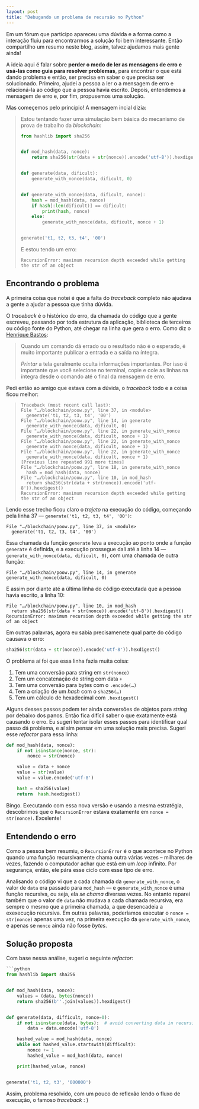 ```yaml
---
layout: post
title: "Debugando um problema de recursão no Python"
---
```


Em um fórum que participo apareceu uma dúvida e a forma como a interação fluiu para encontrarmos a solução foi bem interessante. Então compartilho um resumo neste blog, assim, talvez ajudamos mais gente ainda!

A ideia aqui é falar sobre **perder o medo de ler as mensagens de erro e usá-las como guia para resolver problemas**, para encontrar o que está dando problema e então, ser precisa em saber o que precisa ser solucionado. Primeiro, ajudei a pessoa a ler o a mensagem de erro e relacioná-la ao código que a pessoa havia escrito. Depois, entendemos a mensagem de erro e, por fim, propusemos uma solução.

Mas começemos pelo princípio! A mensagem incial dizia:

> Estou tentando fazer uma simulação bem básica do mecanismo de prova de trabalho da _blockchain_:
>
> ```python
> from hashlib import sha256
>
>
> def mod_hash(data, nonce):
>     return sha256(str(data + str(nonce)).encode('utf-8')).hexdigest()
>
>
> def generate(data, dificult):
>     generate_with_nonce(data, dificult, 0)
>
>
> def generate_with_nonce(data, dificult, nonce):
>     hash = mod_hash(data, nonce)
>     if hash[:len(dificult)] == dificult:
>         print(hash, nonce)
>     else:
>         generate_with_nonce(data, dificult, nonce + 1)
>
>
> generate('t1, t2, t3, t4', '00')
> ```
>
> E estou tendo um erro:
>
> ```
> RecursionError: maximum recursion depth exceeded while getting the str of an object
> ```

## Encontrando o problema

A primeira coisa que notei é que a falta do _traceback_ completo não ajudava a gente a ajudar a pessoa que tinha dúvida.

O _traceback_ é o histórico do erro, da chamada do código que a gente escreveu, passando por toda estrutura da aplicação, biblioteca de terceiros ou código fonte do Python, até chegar na linha que gera o erro. Como diz o [Henrique Bastos](https://henriquebastos.net):

> Quando um comando dá errado ou o resultado não é o esperado, é muito importante publicar a entrada e a saída na íntegra.
> 
> _Printar_ a tela geralmente oculta informações importantes. Por isso é importante que você selecione no terminal, copie e cole as linhas na íntegra desde o comando até o final da mensagem de erro.

Pedi então ao amigo que estava com a dúvida, o _traceback_ todo e a coisa ficou melhor:

> ```
> Traceback (most recent call last):
> File "…/blockchain/poow.py", line 37, in <module>
>   generate('t1, t2, t3, t4', '00')
> File "…/blockchain/poow.py", line 14, in generate
>   generate_with_nonce(data, dificult, 0)
> File "…/blockchain/poow.py", line 22, in generate_with_nonce
>   generate_with_nonce(data, dificult, nonce + 1)
> File "…/blockchain/poow.py", line 22, in generate_with_nonce
>   generate_with_nonce(data, dificult, nonce + 1)
> File "…/blockchain/poow.py", line 22, in generate_with_nonce
>   generate_with_nonce(data, dificult, nonce + 1)
> [Previous line repeated 991 more times]
> File "…/blockchain/poow.py", line 18, in generate_with_nonce
>   hash = mod_hash(data, nonce)
> File "…/blockchain/poow.py", line 10, in mod_hash
>   return sha256(str(data + str(nonce)).encode('utf-8')).hexdigest()
> RecursionError: maximum recursion depth exceeded while getting the str of an object
> ```

Lendo esse trecho ficou claro o _trajeto_ na execução do código, começando pela linha 37 — `generate('t1, t2, t3, t4', '00')`:

```
File "…/blockchain/poow.py", line 37, in <module>
  generate('t1, t2, t3, t4', '00')
```

Essa chamada da função `generate` leva a execução ao ponto onde a função `generate` é definida, e a execução prossegue dali até a linha 14 — `generate_with_nonce(data, dificult, 0)`, com uma chamada de outra função:

```
File "…/blockchain/poow.py", line 14, in generate
generate_with_nonce(data, dificult, 0)
```

E assim por diante até a última linha do código executada que a pessoa havia escrito, a linha 10:


```
File "…/blockchain/poow.py", line 10, in mod_hash
  return sha256(str(data + str(nonce)).encode('utf-8')).hexdigest()
RecursionError: maximum recursion depth exceeded while getting the str of an object
```

Em outras palavras, agora eu sabia precisamenete qual parte do código causava o erro:

```python
sha256(str(data + str(nonce)).encode('utf-8')).hexdigest()
```

O problema aí foi que essa linha fazia muita coisa:

1. Tem uma conversão para string em `str(nonce)`
1. Tem um concatenação de string com data `+`
1. Tem uma conversão para bytes com o `.encode(…)`
1. Tem a criação de um _hash_ com o `sha256(…)`
1. Tem um cálculo de hexadecimal com `.hexdigest()`

Alguns desses passos podem ter ainda conversões de objetos para _string_ por debaixo dos panos. Então fica difícil saber o que exatamente está causando o erro. Eu sugeri tentar isolar esses passos para identificar qual passo dá problema, e aí sim pensar em uma solução mais precisa. Sugeri esse _refactor_ para essa linha:

```python
def mod_hash(data, nonce):
    if not isinstance(nonce, str):
        nonce = str(nonce)

    value = data + nonce
    value = str(value)
    value = value.encode('utf-8')

    hash = sha256(value)
    return  hash.hexdigest()
```

Bingo. Executando com essa nova versão e usando a mesma estratégia, descobrimos que o `RecursionError` estava exatamente em `nonce = str(nonce)`. Excelente!

## Entendendo o erro

Como a pessoa bem resumiu, o `RecursionError` é o que acontece no Python quando uma função recursivamente chama outra várias vezes – milhares de vezes, fazendo o computador achar que está em um _loop_ infinito. Por segurança, então, ele pára esse ciclo com esse tipo de erro.

Analisando o código vi que a cada chamada da `generate_with_nonce`, o valor de `data` era passado para `mod_hash` — e `generate_with_nonce` é uma função recursiva, ou seja, ela _se chama_ diversas vezes. No entanto reparei também que o valor de `data` não mudava a cada chamada recursiva, era sempre o mesmo que a primeira chamada, a que desencadeia a exexecução recursiva. Em outras palavras, poderíamos executar o `nonce = str(nonce)` apenas uma vez, na primeira execução da `generate_with_nonce`, e apenas se `nonce` ainda não fosse _bytes_.

## Solução proposta

Com base nessa análise, sugeri o seguinte _refactor_:

```python
```python
from hashlib import sha256


def mod_hash(data, nonce):
    values = (data, bytes(nonce))
    return sha256(b''.join(values)).hexdigest()


def generate(data, difficult, nonce=0):
    if not isinstance(data, bytes):  # avoid converting data in recursive calls
        data = data.encode('utf-8')

    hashed_value = mod_hash(data, nonce)
    while not hashed_value.startswith(difficult):
        nonce += 1
        hashed_value = mod_hash(data, nonce)

    print(hashed_value, nonce)


generate('t1, t2, t3', '000000')
```


Assim, problema resolvido, com um pouco de reflexão lendo o fluxo de execução, o famoso _traceback_ : )

